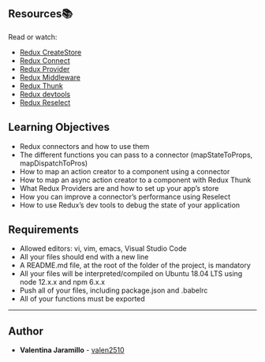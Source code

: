 ## Resources:books:

Read or watch:

- [Redux CreateStore](https://react-redux.js.org/api/connect)
- [Redux Connect](https://react-redux.js.org/api/connect)
- [Redux Provider](https://react-redux.js.org/api/provider)
- [Redux Middleware](https://redux.js.org/tutorials/fundamentals/part-4-store#middleware)
- [Redux Thunk](https://github.com/reduxjs/redux-thunk)
- [Redux devtools](https://chrome.google.com/webstore/detail/redux-devtools/lmhkpmbekcpmknklioeibfkpmmfibljd?hl=en)
- [Redux Reselect](https://github.com/reduxjs/reselect)

## Learning Objectives

- Redux connectors and how to use them
- The different functions you can pass to a connector (mapStateToProps, mapDispatchToPros)
- How to map an action creator to a component using a connector
- How to map an async action creator to a component with Redux Thunk
- What Redux Providers are and how to set up your app’s store
- How you can improve a connector’s performance using Reselect
- How to use Redux’s dev tools to debug the state of your application

## Requirements

- Allowed editors: vi, vim, emacs, Visual Studio Code
- All your files should end with a new line
- A README.md file, at the root of the folder of the project, is mandatory
- All your files will be interpreted/compiled on Ubuntu 18.04 LTS using node 12.x.x and npm 6.x.x
- Push all of your files, including package.json and .babelrc
- All of your functions must be exported

---

## Author

- **Valentina Jaramillo** - [valen2510](https://github.com/valen2510)
